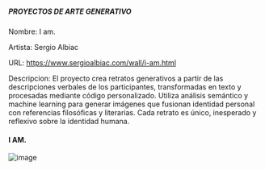 ##### PROYECTOS DE ARTE GENERATIVO

Nombre: I am.

Artista: Sergio Albiac

URL: https://www.sergioalbiac.com/wall/i-am.html

Descripcion: El proyecto crea retratos generativos a partir de las descripciones verbales de los participantes, transformadas en texto y procesadas mediante código personalizado. Utiliza análisis semántico y machine learning para generar imágenes que fusionan identidad personal con referencias filosóficas y literarias. Cada retrato es único, inesperado y reflexivo sobre la identidad humana.

#### I AM.

![image](../../../../assets/Actividad1/IMG1#2.png)

